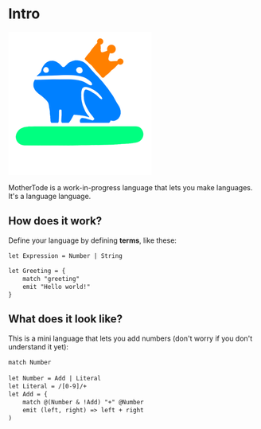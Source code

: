 # Intro

![](.gitbook/assets/MotherTode@0.5x.png)

MotherTode is a work-in-progress language that lets you make languages. It's a language language.

## How does it work?

Define your language by defining **terms**, like these:

```
let Expression = Number | String
```

```
let Greeting = {
    match "greeting"
    emit "Hello world!"
}
```

## What does it look like?

This is a mini language that lets you add numbers (don't worry if you don't understand it yet):

```
match Number

let Number = Add | Literal
let Literal = /[0-9]/+
let Add = {
    match @(Number & !Add) "+" @Number
    emit (left, right) => left + right
)
```
